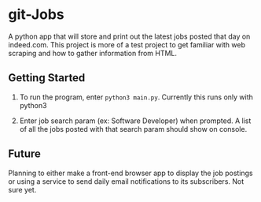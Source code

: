 # git-Jobs
A python app that will store and print out the latest jobs posted that day on indeed.com. This project is more of a test project to get familiar with web scraping and how to gather information from HTML.

## Getting Started
1. To run the program, enter <code>python3 main.py</code>. Currently this runs only with python3

2. Enter job search param (ex: Software Developer) when prompted. A list of all the jobs posted with that search param should show on console.

## Future
Planning to either make a front-end browser app to display the job postings or using a service to send daily email notifications to its subscribers. Not sure yet. 
